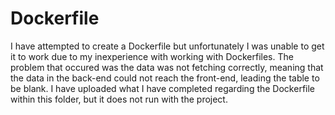 # Dockerfile
I have attempted to create a Dockerfile but unfortunately I was unable to get it to work due to my inexperience with working with Dockerfiles. 
The problem that occured was the data was not fetching correctly, meaning that the data in the back-end could not reach the front-end, leading the table to be blank.
I have uploaded what I have completed regarding the Dockerfile within this folder, but it does not run with the project.
